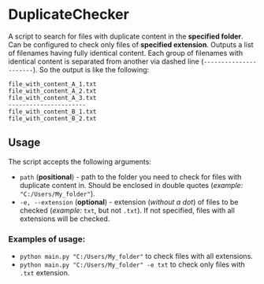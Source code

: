 # DuplicateChecker
A script to search for files with duplicate content in the **specified folder**. Can be configured to check only files 
of **specified extension**. 
Outputs a list of filenames having fully identical content. Each group of filenames with identical content is separated 
from another via dashed line (`----------------------`). So the output is like the following:
```
file_with_content_A_1.txt
file_with_content_A_2.txt
file_with_content_A_3.txt
----------------------
file_with_content_B_1.txt
file_with_content_B_2.txt
```

## Usage
The script accepts the following arguments:
- `path` (**positional**) - path to the folder you need to check for files with duplicate content in. Should be 
  enclosed in double quotes (*example:* `"C:/Users/My_folder"`).
- `-e, --extension` (**optional**) - extension (*without a dot*) of files to be checked (*example:* `txt`, but not 
  `.txt`). If not specified, files with all extensions will be checked.

### Examples of usage:
- `python main.py "C:/Users/My_folder"` to check files with all extensions.
- `python main.py "C:/Users/My_folder" -e txt` to check only files with `.txt` extension.



